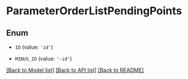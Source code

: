 # ParameterOrderListPendingPoints


## Enum

* `ID` (value: `'id'`)

* `MINUS_ID` (value: `'-id'`)

[[Back to Model list]](../README.md#documentation-for-models) [[Back to API list]](../README.md#documentation-for-api-endpoints) [[Back to README]](../README.md)


